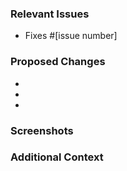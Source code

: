 <!-- NOTE: Lines of text inside brackets like these are comments. 💬
     They're just to help you properly fill out this template, and won't
     be visible after this is published (check out the "Preview" tab). -->

### Relevant Issues
<!-- If this PR affects an issue, please note which one(s) and how so. You can
     use this example (e.g. "Fixes #1234"), or add/remove lines as needed. -->
- Fixes #[issue number]

### Proposed Changes
<!-- What changes does this PR make? You can add/remove lines as needed. -->
- 
- 
- 

### Screenshots
<!-- If your changes have any effect on the UI, please include screenshots or
     animated gifs to show what it looked like before and after this PR. -->

### Additional Context
<!-- Is there any more information that could help other people understand this
     PR (e.g. implementation details, reasoning)? If so, please provide it. -->

<!-- OPTIONAL: Feel free to remove any sections of this template that you
     didn't use, or that aren't relevant to this PR. -->

<!-- Thank you so much for taking the time to send a pull request! 💖
     Your contribution is very much appreciated, and will be addressed soon. -->
